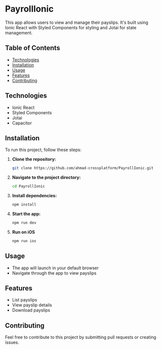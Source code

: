 # PayrollIonic

This app allows users to view and manage their payslips. It's built using Ionic React with Styled Components for styling and Jotai for state management.

## Table of Contents

- [Technologies](#technologies)
- [Installation](#installation)
- [Usage](#usage)
- [Features](#features)
- [Contributing](#contributing)

## Technologies

- Ionic React
- Styled Components
- Jotai
- Capacitor

## Installation

To run this project, follow these steps:

1. **Clone the repository:**
   ```bash
   git clone https://github.com/ahmad-crossplatform/PayrollIonic.git
   ```
2. **Navigate to the project directory:**

   ```bash
   cd PayrollIonic
   ```

3. **Install dependencies:**

   ```bash
   npm install
   ```

4. **Start the app:**

   ```bash
   npm run dev
   ```
5. **Run on iOS**
   ```bash
   npm run ios
   ```

## Usage

- The app will launch in your default browser
- Navigate through the app to view payslips

## Features

- List payslips
- View payslip details
- Download payslips

## Contributing

Feel free to contribute to this project by submitting pull requests or creating issues.
